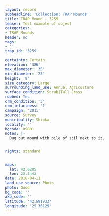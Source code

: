```yaml
---
layout: record
subheadline: 'Collection: TRAP Mounds'
title: TRAP Mound - 3259
teaser: Test example of object
categories:
- TRAP Mounds
header: no
tags:
- ''
trap_id: '3259'

certainty: Certain
elevation: '386'
max_diameter: '35'
min_diameter: '25'
height: '8'
size_category: Large
surrounding_land_use: Annual Agriculture
surface_condition: Scrub|Tall Grass
robbed: Yes
crm_condition: '3'
crm_intactness: '1'
campaign: '2011'
source: Survey
municipality: Shipka
locality: ''
bgcode: DS001
notes: |-
  Dug out mound with pile of soil next to it.


rights: standard


maps:
  lat: 42.6285
  lon: 25.2442
date: 2018-04-11
land_use_source: Photo
photo: Good
bg_code: ''
akb_code: ''
latitude: '42.691933'
longitude: '25.35129'
---
```

